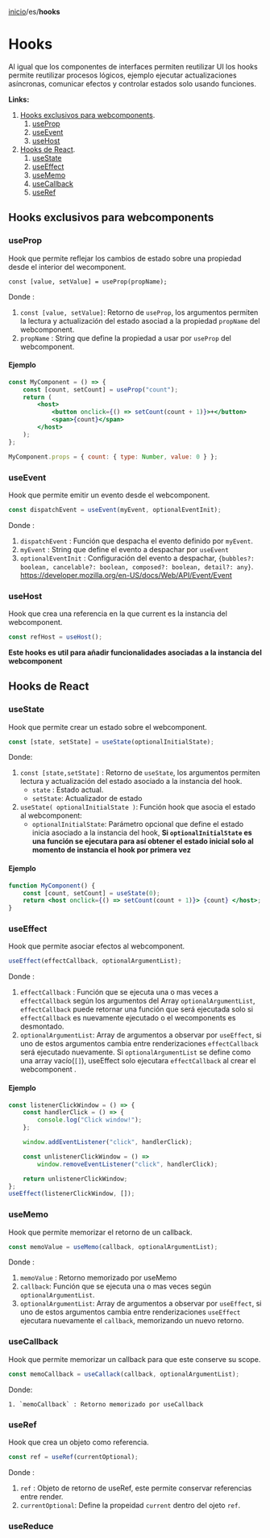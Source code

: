 [inicio](./README.md)/es/**hooks**

# Hooks

Al igual que los componentes de interfaces permiten reutilizar UI los hooks permite reutilizar procesos lógicos, ejemplo ejecutar actualizaciones asíncronas, comunicar efectos y controlar estados solo usando funciones.

**Links:**

1. [Hooks exclusivos para webcomponents](#hooks-exclusivos-para-webcomponents).
    1. [useProp](#useprop)
    2. [useEvent](#useevent)
    3. [useHost](#useHost)
2. [Hooks de React](#hooks-de-react).
    1. [useState](#usestate)
    2. [useEffect](#useeffect)
    3. [useMemo](#usememo)
    4. [useCallback](#usecallback)
    5. [useRef](#useref)

## Hooks exclusivos para webcomponents

### useProp

Hook que permite reflejar los cambios de estado sobre una propiedad desde el interior del wecomponent.

```
const [value, setValue] = useProp(propName);
```

Donde :

1. `const [value, setValue]`: Retorno de `useProp`, los argumentos permiten la lectura y actualización del estado asociad a la propiedad `propName` del webcomponent.
2. `propName` : String que define la propiedad a usar por `useProp` del webcomponent.

#### Ejemplo

```jsx
const MyComponent = () => {
    const [count, setCount] = useProp("count");
    return (
        <host>
            <button onclick={() => setCount(count + 1)}>+</button>
            <span>{count}</span>
        </host>
    );
};

MyComponent.props = { count: { type: Number, value: 0 } };
```

### useEvent

Hook que permite emitir un evento desde el webcomponent.

```js
const dispatchEvent = useEvent(myEvent, optionalEventInit);
```

Donde :

1. `dispatchEvent` : Función que despacha el evento definido por `myEvent`.
2. `myEvent` : String que define el evento a despachar por `useEvent`
3. `optionalEventInit` : Configuración del evento a despachar, `{bubbles?: boolean, cancelable?: boolean, composed?: boolean, detail?: any}`. https://developer.mozilla.org/en-US/docs/Web/API/Event/Event

### useHost

Hook que crea una referencia en la que current es la instancia del webcomponent.

```js
const refHost = useHost();
```

**Este hooks es util para añadir funcionalidades asociadas a la instancia del webcomponent**

## Hooks de React

### useState

Hook que permite crear un estado sobre el webcomponent.

```js
const [state, setState] = useState(optionalInitialState);
```

Donde:

1. `const [state,setState]` : Retorno de `useState`, los argumentos permiten lectura y actualización del estado asociado a la instancia del hook.
    - `state` : Estado actual.
    - `setState`: Actualizador de estado
2. `useState( optionalInitialState )`: Función hook que asocia el estado al webcomponent:
    - `optionalInitialState`: Parámetro opcional que define el estado inicia asociado a la instancia del hook, **Si `optionalInitialState` es una función se ejecutara para así obtener el estado inicial solo al momento de instancia el hook por primera vez**

#### Ejemplo

```jsx
function MyComponent() {
    const [count, setCount] = useState(0);
    return <host onclick={() => setCount(count + 1)}> {count} </host>;
}
```

### useEffect

Hook que permite asociar efectos al webcomponent.

```js
useEffect(effectCallback, optionalArgumentList);
```

Donde :

1. `effectCallback` : Función que se ejecuta una o mas veces a `effectCallback` según los argumentos del Array `optionalArgumentList`, `effectCallback` puede retornar una función que será ejecutada solo si `effectCallback` es nuevamente ejecutado o el wecomponents es desmontado.
2. `optionalArgumentList`: Array de argumentos a observar por `useEffect`, si uno de estos argumentos cambia entre renderizaciones `effectCallback` será ejecutado nuevamente. Si `optionalArgumentList` se define como una array vacío(`[]`), useEffect solo ejecutara `effectCallback` al crear el webcomponent .

#### Ejemplo

```js
const listenerClickWindow = () => {
    const handlerClick = () => {
        console.log("Click window!");
    };

    window.addEventListener("click", handlerClick);

    const unlistenerClickWindow = () =>
        window.removeEventListener("click", handlerClick);

    return unlistenerClickWindow;
};
useEffect(listenerClickWindow, []);
```

### useMemo

Hook que permite memorizar el retorno de un callback.

```js
const memoValue = useMemo(callback, optionalArgumentList);
```

Donde :

1. `memoValue` : Retorno memorizado por useMemo
2. `callback`: Función que se ejecuta una o mas veces según `optionalArgumentList`.
3. `optionalArgumentList`: Array de argumentos a observar por `useEffect`, si uno de estos argumentos cambia entre renderizaciones `useEffect` ejecutara nuevamente el `callback`, memorizando un nuevo retorno.

### useCallback

Hook que permite memorizar un callback para que este conserve su scope.

```js
const memoCallback = useCallack(callback, optionalArgumentList);
```

Donde:

    1. `memoCallback` : Retorno memorizado por useCallback

### useRef

Hook que crea un objeto como referencia.

```js
const ref = useRef(currentOptional);
```

Donde :

1. `ref` : Objeto de retorno de useRef, este permite conservar referencias entre render.
2. `currentOptional`: Define la propeidad `current` dentro del ojeto `ref`.

### useReduce
